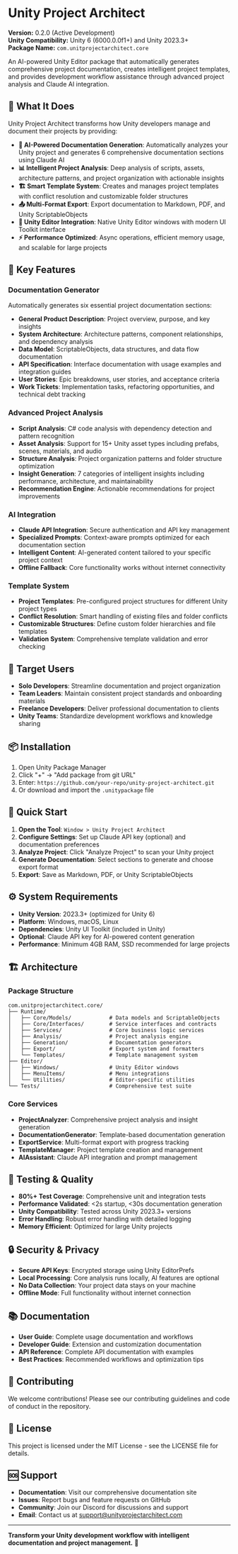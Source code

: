 # Unity Project Architect

**Version:** 0.2.0 (Active Development)  
**Unity Compatibility:** Unity 6 (6000.0.0f1+) and Unity 2023.3+  
**Package Name:** `com.unitprojectarchitect.core`

An AI-powered Unity Editor package that automatically generates comprehensive project documentation, creates intelligent project templates, and provides development workflow assistance through advanced project analysis and Claude AI integration.

## 🎯 What It Does

Unity Project Architect transforms how Unity developers manage and document their projects by providing:

- **🤖 AI-Powered Documentation Generation**: Automatically analyzes your Unity project and generates 6 comprehensive documentation sections using Claude AI
- **📊 Intelligent Project Analysis**: Deep analysis of scripts, assets, architecture patterns, and project organization with actionable insights
- **🏗️ Smart Template System**: Creates and manages project templates with conflict resolution and customizable folder structures
- **📤 Multi-Format Export**: Export documentation to Markdown, PDF, and Unity ScriptableObjects
- **🔧 Unity Editor Integration**: Native Unity Editor windows with modern UI Toolkit interface
- **⚡ Performance Optimized**: Async operations, efficient memory usage, and scalable for large projects

## 🚀 Key Features

### Documentation Generator
Automatically generates six essential project documentation sections:
- **General Product Description**: Project overview, purpose, and key insights
- **System Architecture**: Architecture patterns, component relationships, and dependency analysis
- **Data Model**: ScriptableObjects, data structures, and data flow documentation
- **API Specification**: Interface documentation with usage examples and integration guides
- **User Stories**: Epic breakdowns, user stories, and acceptance criteria
- **Work Tickets**: Implementation tasks, refactoring opportunities, and technical debt tracking

### Advanced Project Analysis
- **Script Analysis**: C# code analysis with dependency detection and pattern recognition
- **Asset Analysis**: Support for 15+ Unity asset types including prefabs, scenes, materials, and audio
- **Structure Analysis**: Project organization patterns and folder structure optimization
- **Insight Generation**: 7 categories of intelligent insights including performance, architecture, and maintainability
- **Recommendation Engine**: Actionable recommendations for project improvements

### AI Integration
- **Claude API Integration**: Secure authentication and API key management
- **Specialized Prompts**: Context-aware prompts optimized for each documentation section
- **Intelligent Content**: AI-generated content tailored to your specific project context
- **Offline Fallback**: Core functionality works without internet connectivity

### Template System
- **Project Templates**: Pre-configured project structures for different Unity project types
- **Conflict Resolution**: Smart handling of existing files and folder conflicts
- **Customizable Structures**: Define custom folder hierarchies and file templates
- **Validation System**: Comprehensive template validation and error checking

## 🎯 Target Users

- **Solo Developers**: Streamline documentation and project organization
- **Team Leaders**: Maintain consistent project standards and onboarding materials
- **Freelance Developers**: Deliver professional documentation to clients
- **Unity Teams**: Standardize development workflows and knowledge sharing

## 📦 Installation

1. Open Unity Package Manager
2. Click "+" → "Add package from git URL"
3. Enter: `https://github.com/your-repo/unity-project-architect.git`
4. Or download and import the `.unitypackage` file

## 🔧 Quick Start

1. **Open the Tool**: `Window > Unity Project Architect`
2. **Configure Settings**: Set up Claude API key (optional) and documentation preferences
3. **Analyze Project**: Click "Analyze Project" to scan your Unity project
4. **Generate Documentation**: Select sections to generate and choose export format
5. **Export**: Save as Markdown, PDF, or Unity ScriptableObjects

## ⚙️ System Requirements

- **Unity Version**: 2023.3+ (optimized for Unity 6)
- **Platform**: Windows, macOS, Linux
- **Dependencies**: Unity UI Toolkit (included in Unity)
- **Optional**: Claude API key for AI-powered content generation
- **Performance**: Minimum 4GB RAM, SSD recommended for large projects

## 🏗️ Architecture

### Package Structure
```
com.unitprojectarchitect.core/
├── Runtime/                     
│   ├── Core/Models/            # Data models and ScriptableObjects
│   ├── Core/Interfaces/        # Service interfaces and contracts
│   ├── Services/               # Core business logic services
│   ├── Analysis/               # Project analysis engine
│   ├── Generation/             # Documentation generators
│   ├── Export/                 # Export system and formatters
│   └── Templates/              # Template management system
├── Editor/                      
│   ├── Windows/                # Unity Editor windows
│   ├── MenuItems/              # Menu integrations
│   └── Utilities/              # Editor-specific utilities
└── Tests/                      # Comprehensive test suite
```

### Core Services
- **ProjectAnalyzer**: Comprehensive project analysis and insight generation
- **DocumentationGenerator**: Template-based documentation generation
- **ExportService**: Multi-format export with progress tracking
- **TemplateManager**: Project template creation and management
- **AIAssistant**: Claude API integration and prompt management

## 🧪 Testing & Quality

- **80%+ Test Coverage**: Comprehensive unit and integration tests
- **Performance Validated**: <2s startup, <30s documentation generation
- **Unity Compatibility**: Tested across Unity 2023.3+ versions
- **Error Handling**: Robust error handling with detailed logging
- **Memory Efficient**: Optimized for large Unity projects

## 🔒 Security & Privacy

- **Secure API Keys**: Encrypted storage using Unity EditorPrefs
- **Local Processing**: Core analysis runs locally, AI features are optional
- **No Data Collection**: Your project data stays on your machine
- **Offline Mode**: Full functionality without internet connection

## 📚 Documentation

- **User Guide**: Complete usage documentation and workflows
- **Developer Guide**: Extension and customization documentation
- **API Reference**: Complete API documentation with examples
- **Best Practices**: Recommended workflows and optimization tips

## 🤝 Contributing

We welcome contributions! Please see our contributing guidelines and code of conduct in the repository.

## 📄 License

This project is licensed under the MIT License - see the LICENSE file for details.

## 🆘 Support

- **Documentation**: Visit our comprehensive documentation site
- **Issues**: Report bugs and feature requests on GitHub
- **Community**: Join our Discord for discussions and support
- **Email**: Contact us at support@unityprojectarchitect.com

---

**Transform your Unity development workflow with intelligent documentation and project management.** 🚀
